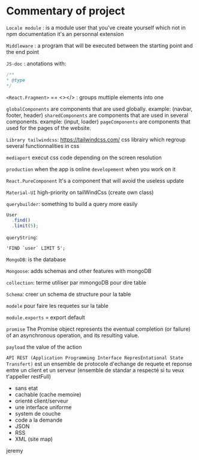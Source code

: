 # Commentary of project

`Locale module` : is a module user that you've create yourself which not in npm documentation it's an personnal extension

`Middleware` : a program that will be executed between the starting point and the end point

`JS-doc` : anotations with:
```js
/**
* @type
*/
```

`<React.Fragment>` == <></> : groups muttiple elements into one

`globalComponents` are components that are used globally. example: (navbar, footer, header)
`sharedComponents` are components that are used in several components. example: (input, loader)
`pageComponents` are components that used for the pages of the website.

`Library tailwindcss`: https://tailwindcss.com/
css librairy which regroup several functionnalities in css

`mediaport` execut css code depending on the screen resolution

`production` when the app is online
`developement` when you work on it

`React.PureComponent` It's a component that will avoid the useless update

`Material-UI` high-priority on tailWindCss (create own class)

`querybuilder`: something to build a query more easily
```js
User
  .find()
  .limit(5);
```
`queryString`:
```
'FIND `user` LIMIT 5';
```
`MongoDB`: is the database

`Mongoose`: adds schemas and other features with mongoDB

`collection`: terme utiliser par mmongoDB pour dire table

`Schema`: creer un schema de structure pour la table

`modele` pour faire les requetes sur la table

`module.exports` = export default

`promise` The Promise object represents the eventual completion (or failure) of an asynchronous operation, and its resulting value.

`payload` the value of the action

`API REST (Application Programming Interface RepresEntational State Transfert)` est un ensemble de protocole d'echange de requete et reponse entre un client et un serveur (ensemble de standar a respecté si tu veux t'appeller restFull)
- sans etat
- cachable (cache memoire)
- orienté client/serveur
- une interface uniforme
- system de couche
- code a la demande
- JSON
- RSS
- XML (site map)

jeremy
